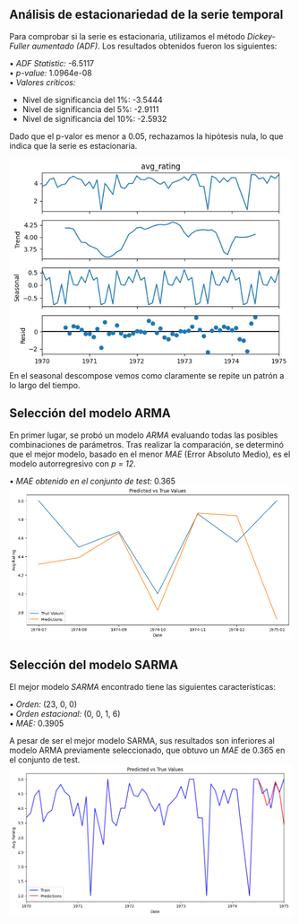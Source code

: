 ## Análisis de estacionariedad de la serie temporal

Para comprobar si la serie es estacionaria, utilizamos el método *Dickey-Fuller aumentado (ADF)*. Los resultados obtenidos fueron los siguientes:

•⁠  ⁠*ADF Statistic:* -6.5117  
•⁠  ⁠*p-value:* 1.0964e-08  
•⁠  ⁠*Valores críticos:*  
  - Nivel de significancia del 1%: -3.5444  
  - Nivel de significancia del 5%: -2.9111  
  - Nivel de significancia del 10%: -2.5932  

Dado que el p-valor es menor a 0.05, rechazamos la hipótesis nula, lo que indica que la serie es estacionaria.

![Descomposición estacional](seasonal_descompose.png)
En el seasonal descompose vemos como claramente se repite un patrón a lo largo del tiempo.

## Selección del modelo ARMA

En primer lugar, se probó un modelo *ARMA* evaluando todas las posibles combinaciones de parámetros. Tras realizar la comparación, se determinó que el mejor modelo, basado en el menor *MAE* (Error Absoluto Medio), es el modelo autorregresivo con *p = 12*.

•⁠  ⁠*MAE obtenido en el conjunto de test:* 0.365
![Predicción Arma](arima.png)

## Selección del modelo SARMA

El mejor modelo *SARMA* encontrado tiene las siguientes características:

•⁠  ⁠*Orden:* (23, 0, 0)  
•⁠  ⁠*Orden estacional:* (0, 0, 1, 6)  
•⁠  ⁠*MAE:* 0.3905  

A pesar de ser el mejor modelo SARMA, sus resultados son inferiores al modelo ARMA previamente seleccionado, que obtuvo un *MAE* de 0.365 en el conjunto de test.
![Predicción Sarma](Sarma.png)
